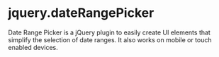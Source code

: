 jquery.dateRangePicker
======================

Date Range Picker is a jQuery plugin to easily create UI elements that simplify the selection of date ranges. It also works on mobile or touch enabled devices.